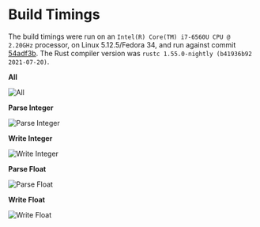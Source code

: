 # Build Timings

The build timings were run on an `Intel(R) Core(TM) i7-6560U CPU @ 2.20GHz` processor, on Linux 5.12.5/Fedora 34, and run against commit [54adf3b](https://github.com/Alexhuszagh/rust-lexical-experimental/commit/54adf3bcb09806fc009e1f54ab6324c11c84c6d2). The Rust compiler version was `rustc 1.55.0-nightly (b41936b92 2021-07-20)`.

**All**

![All](https://raw.githubusercontent.com/Alexhuszagh/rust-lexical/main/assets/all.svg)

**Parse Integer**

![Parse Integer](https://raw.githubusercontent.com/Alexhuszagh/rust-lexical/main/assets/lexical-parse-integer.svg)

**Write Integer**

![Write Integer](https://raw.githubusercontent.com/Alexhuszagh/rust-lexical/main/assets/lexical-write-integer.svg)

**Parse Float**

![Parse Float](https://raw.githubusercontent.com/Alexhuszagh/rust-lexical/main/assets/lexical-parse-float.svg)

**Write Float**

![Write Float](https://raw.githubusercontent.com/Alexhuszagh/rust-lexical/main/assets/lexical-write-float.svg)
